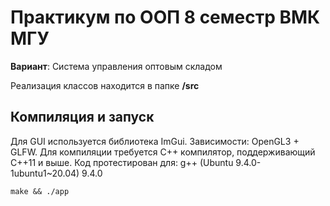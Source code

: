 # Практикум по ООП 8 семестр ВМК МГУ

**Вариант**: Система управления оптовым складом

Реализация классов находится в папке **/src**

## Компиляция и запуск
Для GUI используется библиотека ImGui. 
Зависимости: OpenGL3 + GLFW.
Для компиляции требуется C++ компилятор, поддерживающий C++11 и выше.
Код протестирован для: g++ (Ubuntu 9.4.0-1ubuntu1~20.04) 9.4.0

```console
make && ./app
```
